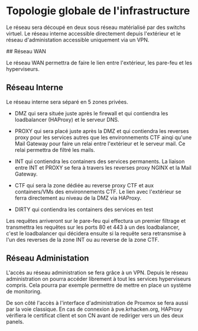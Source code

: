 # Topologie globale de l'infrastructure
Le réseau sera découpé en deux sous réseau matérialisé par des switchs virtuel. Le réseau interne accessible directement depuis l'extérieur et le réseau d'administation accessible uniquement via un VPN.

## Réseau WAN

Le réseau WAN permettra de faire le lien entre l'extérieur, les pare-feu et les hyperviseurs.

## Réseau Interne

Le réseau interne sera séparé en 5 zones privées.

- DMZ qui sera située juste après le firewall et qui contiendra les loadbalancer (HAProxy) et le serveur DNS.

- PROXY qui sera placé juste après la DMZ et qui contiendra les reverses proxy pour les services autres que les environnements CTF ainqi qu'une Mail Gateway pour faire un relai entre l'extérieur et le serveur mail. Ce relai permettra de filtré les mails.

- INT qui contiendra les containers des services permanents. La liaison entre INT et PROXY se fera à travers les reverses proxy NGINX et la Mail Gateway.

- CTF qui sera la zone dédiée au reverse proxy CTF et aux containers/VMs des environnements CTF. Le lien avec l'extérieur se ferra directement au niveau de la DMZ via HAProxy.

- DIRTY qui contiendra les containers des services en test

Les requêtes arriveront sur le pare-feu qui effectura un premier filtrage et transmettra les requêtes sur les ports 80 et 443 à un des loadbalancer, c'est le loadbalancer qui décidera ensuite si la requête sera retransmise à l'un des reverses de la zone INT ou au reverse de la zone CTF.

## Réseau Administation

L'accès au réseau administration se fera grâce à un VPN. Depuis le réseau administration on pourra accéder librement à tout les services hyperviseurs compris. Cela pourra par exemple permettre de mettre en place un système de monitoring.

De son côté l'accès à l'interface d'administration de Proxmox se fera aussi par la voie classique. En cas de connexion à pve.krhacken.org, HAProxy vérifiera le certificat client et son CN avant de rediriger vers un des deux panels.
